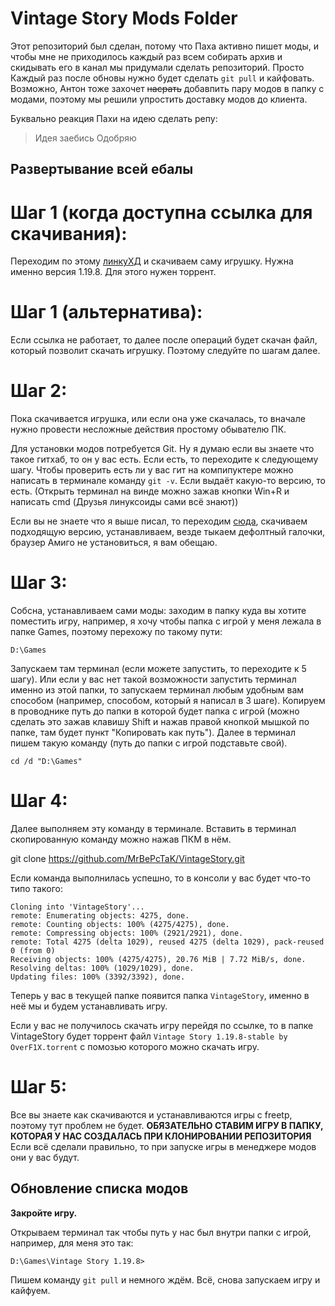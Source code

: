 # Vintage Story Mods Folder

Этот репозиторий был сделан, потому что Паха активно пишет моды, и чтобы мне не приходилось каждый раз всем собирать архив и скидывать его в канал мы придумали сделать репозиторий. Просто Каждый раз после обновы нужно будет сделать `git pull` и кайфовать. Возможно, Антон тоже захочет ~~насрать~~ добавпить пару модов в папку с модами, поэтому мы решили упростить доставку модов до клиента.

Буквально реакция Пахи на идею сделать репу:
> Идея заебись
> Одобряю

## Развертывание всей ебалы

# Шаг 1 (когда доступна ссылка для скачивания):

Переходим по этому [линкуХД](https://tracker.fplay.free.hr/dl.php?id=16) и скачиваем саму игрушку. Нужна именно версия 1.19.8.
Для этого нужен торрент.

# Шаг 1 (альтернатива):

Если ссылка не работает, то далее после операций будет скачан файл, который позволит скачать игрушку. Поэтому следуйте по шагам далее.

# Шаг 2:

Пока скачивается игрушка, или если она уже скачалась, то вначале нужно провести несложные действия простому обывателю ПК.

Для установки модов потребуется Git. Ну я думаю если вы знаете что такое гитхаб, то он у вас есть. Если есть, то переходите к следующему шагу. 
Чтобы проверить есть ли у вас гит на компипуктере можно написать в терминале команду `git -v`. Если выдаёт какую-то версию, то есть. (Открыть терминал на винде можно зажав кнопки Win+R и написать cmd (Друзья линуксоиды сами всё знают))

Если вы не знаете что я выше писал, то переходим [сюда](https://git-scm.com/downloads), скачиваем подходящую версию, устанавливаем, везде тыкаем дефолтный галочки, браузер Амиго не установиться, я вам обещаю.

# Шаг 3:

Собсна, устанавливаем сами моды: заходим в папку куда вы хотите поместить игру, например, я хочу чтобы папка с игрой у меня лежала в папке Games, поэтому перехожу по такому пути:

```
D:\Games
```

Запускаем там терминал (если можете запустить, то переходите к 5 шагу). Или если у вас нет такой возможности запустить терминал именно из этой папки, то запускаем терминал любым удобным вам способом (например, способом, который я написал в 3 шаге). 
Копируем в проводнике путь до папки в которой будет папка с игрой (можно сделать это зажав клавишу Shift и нажав правой кнопкой мышкой по папке, там будет пункт "Копировать как путь").
Далее в терминал пишем такую команду (путь до папки с игрой подставьте свой).

```
cd /d "D:\Games"
```

# Шаг 4:

Далее выполняем эту команду в терминале. Вставить в терминал скопированную команду можно нажав ПКМ в нём.

git clone https://github.com/MrBePcTaK/VintageStory.git

Если команда выполнилась успешно, то в консоли у вас будет что-то типо такого:

```
Cloning into 'VintageStory'...
remote: Enumerating objects: 4275, done.
remote: Counting objects: 100% (4275/4275), done.
remote: Compressing objects: 100% (2921/2921), done.
remote: Total 4275 (delta 1029), reused 4275 (delta 1029), pack-reused 0 (from 0)
Receiving objects: 100% (4275/4275), 20.76 MiB | 7.72 MiB/s, done.
Resolving deltas: 100% (1029/1029), done.
Updating files: 100% (3392/3392), done.
```

Теперь у вас в текущей папке появится папка `VintageStory`, именно в неё мы и будем устанавливать игру.

Если у вас не получилось скачать игру перейдя по ссылке, то в папке VintageStory будет торрент файл `Vintage Story 1.19.8-stable by OverF1X.torrent` с помозью которого можно скачать игру.

# Шаг 5:

Все вы знаете как скачиваются и устанавливаются игры с freetp, поэтому тут проблем не будет.
**ОБЯЗАТЕЛЬНО СТАВИМ ИГРУ В ПАПКУ, КОТОРАЯ У НАС СОЗДАЛАСЬ ПРИ КЛОНИРОВАНИИ РЕПОЗИТОРИЯ**
Если всё сделали правильно, то при запуске игры в менеджере модов они у вас будут.

## Обновление списка модов

**Закройте игру.**

Открываем терминал так чтобы путь у нас был внутри папки с игрой, например, для меня это так:

```
D:\Games\Vintage Story 1.19.8>
```

Пишем команду `git pull` и немного ждём. Всё, снова запускаем игру и кайфуем.